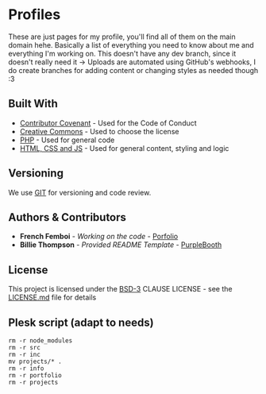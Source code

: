 
# Profiles

These are just pages for my profile, you'll find all of them on the main domain hehe. Basically a list of everything you need to know about me and everything I'm working on. This doesn't have any dev branch, since it doesn't really need it -> Uploads are automated using GitHub's webhooks, I do create branches for adding content or changing styles as needed though :3

## Built With

  - [Contributor Covenant](https://www.contributor-covenant.org/) - Used
    for the Code of Conduct
  - [Creative Commons](https://creativecommons.org/) - Used to choose
    the license
  - [PHP](https://www.php.net/) - Used for general code
  - [HTML, CSS and JS](https://www.w3schools.com/html/) - Used for general content, styling and logic

## Versioning

We use [GIT](https://git-scm.com/) for versioning and code review.

## Authors & Contributors

  - **French Femboi** - *Working on the code* - [Porfolio](https://french-femboi.eu)
  - **Billie Thompson** - *Provided README Template* - [PurpleBooth](https://github.com/PurpleBooth)

## License

This project is licensed under the [BSD-3](LICENSE)
CLAUSE LICENSE - see the [LICENSE.md](LICENSE) file for
details

## Plesk script (adapt to needs)

    rm -r node_modules
    rm -r src
    rm -r inc
    mv projects/* .
    rm -r info
    rm -r portfolio
    rm -r projects
